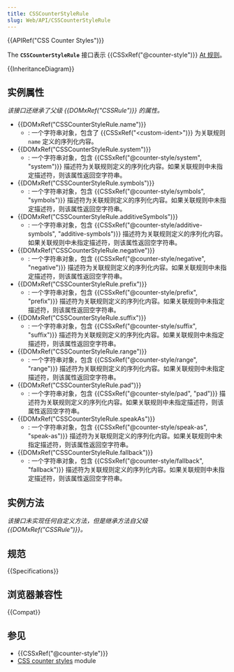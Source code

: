 ```yaml
---
title: CSSCounterStyleRule
slug: Web/API/CSSCounterStyleRule
---
```


{{APIRef("CSS Counter Styles")}}

The **`CSSCounterStyleRule`** 接口表示 {{CSSxRef("@counter-style")}} [At 规则](/zh-CN/docs/Web/CSS/At-rule)。

{{InheritanceDiagram}}

## 实例属性

_该接口还继承了父级 {{DOMxRef("CSSRule")}} 的属性。_

- {{DOMxRef("CSSCounterStyleRule.name")}}
  - : 一个字符串对象，包含了 {{CSSxRef("&lt;custom-ident&gt;")}} 为关联规则 `name` 定义的序列化内容。
- {{DOMxRef("CSSCounterStyleRule.system")}}
  - : 一个字符串对象，包含 {{CSSxRef("@counter-style/system", "system")}} 描述符为关联规则定义的序列化内容。如果关联规则中未指定描述符，则该属性返回空字符串。
- {{DOMxRef("CSSCounterStyleRule.symbols")}}
  - : 一个字符串对象，包含 {{CSSxRef("@counter-style/symbols", "symbols")}} 描述符为关联规则定义的序列化内容。如果关联规则中未指定描述符，则该属性返回空字符串。
- {{DOMxRef("CSSCounterStyleRule.additiveSymbols")}}
  - : 一个字符串对象，包含 {{CSSxRef("@counter-style/additive-symbols", "additive-symbols")}} 描述符为关联规则定义的序列化内容。如果关联规则中未指定描述符，则该属性返回空字符串。
- {{DOMxRef("CSSCounterStyleRule.negative")}}
  - : 一个字符串对象，包含 {{CSSxRef("@counter-style/negative", "negative")}} 描述符为关联规则定义的序列化内容。如果关联规则中未指定描述符，则该属性返回空字符串。
- {{DOMxRef("CSSCounterStyleRule.prefix")}}
  - : 一个字符串对象，包含 {{CSSxRef("@counter-style/prefix", "prefix")}} 描述符为关联规则定义的序列化内容。如果关联规则中未指定描述符，则该属性返回空字符串。
- {{DOMxRef("CSSCounterStyleRule.suffix")}}
  - : 一个字符串对象，包含 {{CSSxRef("@counter-style/suffix", "suffix")}} 描述符为关联规则定义的序列化内容。如果关联规则中未指定描述符，则该属性返回空字符串。
- {{DOMxRef("CSSCounterStyleRule.range")}}
  - : 一个字符串对象，包含 {{CSSxRef("@counter-style/range", "range")}} 描述符为关联规则定义的序列化内容。如果关联规则中未指定描述符，则该属性返回空字符串。
- {{DOMxRef("CSSCounterStyleRule.pad")}}
  - : 一个字符串对象，包含 {{CSSxRef("@counter-style/pad", "pad")}} 描述符为关联规则定义的序列化内容。如果关联规则中未指定描述符，则该属性返回空字符串。
- {{DOMxRef("CSSCounterStyleRule.speakAs")}}
  - : 一个字符串对象，包含 {{CSSxRef("@counter-style/speak-as", "speak-as")}} 描述符为关联规则定义的序列化内容。如果关联规则中未指定描述符，则该属性返回空字符串。
- {{DOMxRef("CSSCounterStyleRule.fallback")}}
  - : 一个字符串对象，包含 {{CSSxRef("@counter-style/fallback", "fallback")}} 描述符为关联规则定义的序列化内容。如果关联规则中未指定描述符，则该属性返回空字符串。

## 实例方法

_该接口未实现任何自定义方法，但是继承方法自父级 {{DOMxRef("CSSRule")}}。_

## 规范

{{Specifications}}

## 浏览器兼容性

{{Compat}}

## 参见

- {{CSSxRef("@counter-style")}}
- [CSS counter styles](/zh-CN/docs/Web/CSS/CSS_counter_styles) module
